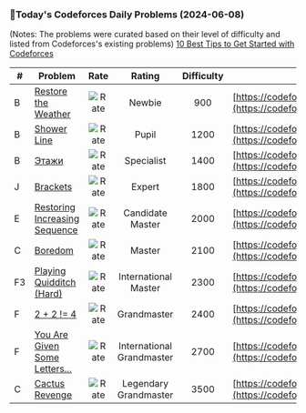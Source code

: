 ### 🌟Today's Codeforces Daily Problems (2024-06-08)
(Notes: The problems were curated based on their level of difficulty and listed from Codeforces's existing problems)
[10 Best Tips to Get Started with Codeforces](https://github.com/ika9810/Codeforces-Daily-Problems/blob/main/10%20Best%20Tips%20to%20Get%20Started%20with%20Codeforces.md)

| # | Problem | Rate| Rating | Difficulty | Contest |
|---| ----- | :--------: | :----------: | :----------: | ---------- |
|B|[Restore the Weather](https://codeforces.com/contest/1833/problem/B)|![Rate](https://img.shields.io/badge/Newbie-900-lightgrey)|Newbie|900|[https://codeforces.com/contest/1833](https://codeforces.com/contest/1833)|
|B|[Shower Line](https://codeforces.com/contest/431/problem/B)|![Rate](https://img.shields.io/badge/Pupil-1200-brightgreen)|Pupil|1200|[https://codeforces.com/contest/431](https://codeforces.com/contest/431)|
|B|[Этажи](https://codeforces.com/contest/649/problem/B)|![Rate](https://img.shields.io/badge/Specialist-1400-9cf)|Specialist|1400|[https://codeforces.com/contest/649](https://codeforces.com/contest/649)|
|J|[Brackets](https://codeforces.com/contest/162/problem/J)|![Rate](https://img.shields.io/badge/Expert-1800-blue)|Expert|1800|[https://codeforces.com/contest/162](https://codeforces.com/contest/162)|
|E|[Restoring Increasing Sequence](https://codeforces.com/contest/490/problem/E)|![Rate](https://img.shields.io/badge/Candidate%20Master-2000-blueviolet)|Candidate Master|2000|[https://codeforces.com/contest/490](https://codeforces.com/contest/490)|
|C|[Boredom](https://codeforces.com/contest/853/problem/C)|![Rate](https://img.shields.io/badge/Master-2100-orange)|Master|2100|[https://codeforces.com/contest/853](https://codeforces.com/contest/853)|
|F3|[Playing Quidditch (Hard)](https://codeforces.com/contest/1970/problem/F3)|![Rate](https://img.shields.io/badge/International%20Master-2300-orange)|International Master|2300|[https://codeforces.com/contest/1970](https://codeforces.com/contest/1970)|
|F|[2 + 2 != 4](https://codeforces.com/contest/952/problem/F)|![Rate](https://img.shields.io/badge/Grandmaster-2400-red)|Grandmaster|2400|[https://codeforces.com/contest/952](https://codeforces.com/contest/952)|
|F|[You Are Given Some Letters...](https://codeforces.com/contest/1202/problem/F)|![Rate](https://img.shields.io/badge/International%20Grandmaster-2700-red)|International Grandmaster|2700|[https://codeforces.com/contest/1202](https://codeforces.com/contest/1202)|
|C|[Cactus Revenge](https://codeforces.com/contest/1267/problem/C)|![Rate](https://img.shields.io/badge/Legendary%20Grandmaster-3500-red)|Legendary Grandmaster|3500|[https://codeforces.com/contest/1267](https://codeforces.com/contest/1267)|
